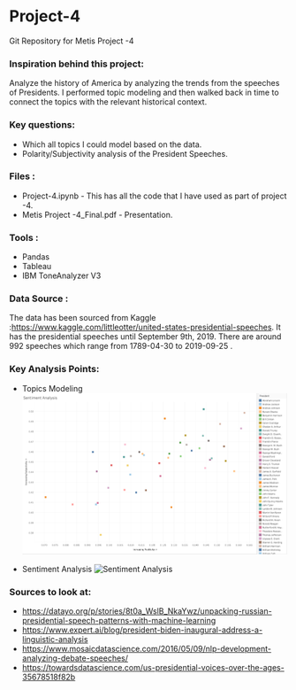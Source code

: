 # Project-4
Git Repository for Metis Project -4 

### Inspiration behind this project:
Analyze the history of America by analyzing the trends from the speeches of Presidents. I performed topic modeling and then walked back in time to connect the topics with the relevant historical context.   

### Key questions:
* Which all topics I could model based on the data. 
* Polarity/Subjectivity analysis of the President Speeches.

### Files : 

* Project-4.ipynb - This has all the code that I have used as part of project -4. 
* Metis Project -4_Final.pdf - Presentation.

### Tools :

* Pandas 
* Tableau
* IBM ToneAnalyzer V3

### Data Source : 

The data has been sourced from Kaggle :https://www.kaggle.com/littleotter/united-states-presidential-speeches. It has the presidential speeches until September 9th, 2019. There are around 992 speeches which range from 1789-04-30 to 2019-09-25 .

### Key Analysis Points:
* Topics Modeling
![Topics](https://github.com/anubhavpar/Project-4/blob/main/Sentiment%20Analysis/Images/President-all.png)

* Sentiment Analysis 
![Sentiment Analysis](http://localhost:8889/lab/tree/Desktop/Metis/project_4/Project-4/Sentiment%20Analysis/Images/President-all.png)

### Sources to look at:

* https://datayo.org/p/stories/8t0a_WslB_NkaYwz/unpacking-russian-presidential-speech-patterns-with-machine-learning
* https://www.expert.ai/blog/president-biden-inaugural-address-a-linguistic-analysis
* https://www.mosaicdatascience.com/2016/05/09/nlp-development-analyzing-debate-speeches/
* https://towardsdatascience.com/us-presidential-voices-over-the-ages-35678518f82b





